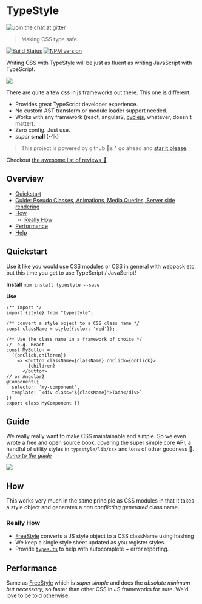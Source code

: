 # TypeStyle

[![Join the chat at  gitter](https://badges.gitter.im/Join%20Chat.svg)](https://gitter.im/typestyle/general)

> Making CSS type safe.

[![Build Status][travis-image]][travis-url]
[![NPM version][npm-image]][npm-url]

Writing CSS with TypeStyle will be just as fluent as writing JavaScript with TypeScript.

![](https://raw.githubusercontent.com/typestyle/typestyle.github.io/source/public/images/autocomplete.gif)

There are quite a few css in js frameworks out there. This one is different:

- Provides great TypeScript developer experience.
- No custom AST transform or module loader support needed.
- Works with any framework (react, angular2, [cyclejs](https://twitter.com/waynemaurer/status/788483714196078593), whatever, doesn't matter).
- Zero config. Just use.
- *super* **small** (~1k)

> This project is powered by github 🌟s ^ go ahead and [star it please](https://github.com/typestyle/typestyle/stargazers).

Checkout [the awesome list of reviews 🌹](http://typestyle.io/#/reviews).

## Overview

* [Quickstart](#quickstart)
* [Guide: Pseudo Classes, Animations, Media Queries, Server side rendering](#guide)
* [How](#how)
  * [Really How](#really-how)
* [Performance](#performance)
* [Help](#help)

## Quickstart

Use it like you would use CSS modules or CSS in general with webpack etc, but this time you get to use TypeScript / JavaScript!

**Install**
`npm install typestyle --save`

**Use**
```tsx
/** Import */
import {style} from "typestyle";

/** convert a style object to a CSS class name */
const className = style({color: 'red'});

/** Use the class name in a framework of choice */
//  e.g. React
const MyButton =
  ({onClick,children})
    => <button className={className} onClick={onClick}>
        {children}
      </button>
// or Angular2
@Component({
  selector: 'my-component',
  template: `<div class="${className}">Tada</div>`
})
export class MyComponent {}
```

## Guide
We really really want to make CSS maintainable and simple. So we even wrote a free and open source book, covering the super simple core API, a handful of utility styles in `typestyle/lib/csx` and tons of other goodness 🌹. *[Jump to the guide][book]*

[![](https://raw.githubusercontent.com/typestyle/typestyle.github.io/source/public/images/book/cover.png)][book]

## How
This works very much in the same principle as CSS modules in that it takes a style object and generates a *non conflicting generated* class name.

### Really How
* [FreeStyle][free-style] converts a JS style object to a CSS className using hashing
* We keep a single style sheet updated as you register styles.
* Provide [`types.ts`][types.ts] to help with autocomplete + error reporting.

## Performance
Same as [FreeStyle][free-style] which is *super simple* and does the *absolute minimum but necessary*, so faster than other CSS in JS frameworks for sure. We'd love to be told otherwise.

[free-style]:https://github.com/blakeembrey/free-style
[travis-image]:https://travis-ci.org/typestyle/typestyle.svg?branch=master
[travis-url]:https://travis-ci.org/typestyle/typestyle
[npm-image]:https://img.shields.io/npm/v/typestyle.svg?style=flat
[npm-url]:https://npmjs.org/package/typestyle
[types.ts]:https://github.com/typestyle/typestyle/blob/master/src/types.ts
[csx]:https://github.com/typestyle/typestyle#csx
[book]:https://typestyle.github.io
